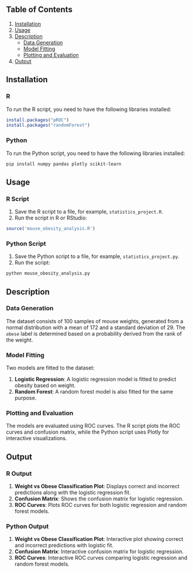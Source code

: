 ## Table of Contents
1. [Installation](#installation)
2. [Usage](#usage)
3. [Description](#description)
    - [Data Generation](#data-generation)
    - [Model Fitting](#model-fitting)
    - [Plotting and Evaluation](#plotting-and-evaluation)
4. [Output](#output)

## Installation

### R
To run the R script, you need to have the following libraries installed:

```R
install.packages("pROC")
install.packages("randomForest")
```

### Python
To run the Python script, you need to have the following libraries installed:

```bash
pip install numpy pandas plotly scikit-learn
```

## Usage

### R Script
1. Save the R script to a file, for example, `statistics_project.R`.
2. Run the script in R or RStudio:

```R
source('mouse_obesity_analysis.R')
```

### Python Script
1. Save the Python script to a file, for example, `statistics_project.py`.
2. Run the script:

```bash
python mouse_obesity_analysis.py
```

## Description

### Data Generation
The dataset consists of 100 samples of mouse weights, generated from a normal distribution with a mean of 172 and a standard deviation of 29. The `obese` label is determined based on a probability derived from the rank of the weight.

### Model Fitting
Two models are fitted to the dataset:
1. **Logistic Regression**: A logistic regression model is fitted to predict obesity based on weight.
2. **Random Forest**: A random forest model is also fitted for the same purpose.

### Plotting and Evaluation
The models are evaluated using ROC curves. The R script plots the ROC curves and confusion matrix, while the Python script uses Plotly for interactive visualizations.

## Output

### R Output
1. **Weight vs Obese Classification Plot**: Displays correct and incorrect predictions along with the logistic regression fit.
2. **Confusion Matrix**: Shows the confusion matrix for logistic regression.
3. **ROC Curves**: Plots ROC curves for both logistic regression and random forest models.

### Python Output
1. **Weight vs Obese Classification Plot**: Interactive plot showing correct and incorrect predictions with logistic fit.
2. **Confusion Matrix**: Interactive confusion matrix for logistic regression.
3. **ROC Curves**: Interactive ROC curves comparing logistic regression and random forest models.
